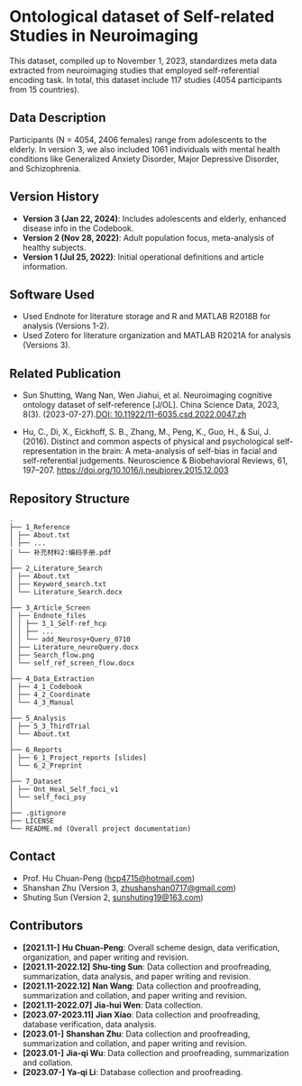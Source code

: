 # Ontological dataset of Self-related Studies in Neuroimaging
This dataset, compiled up to November 1, 2023, standardizes meta data extracted from neuroimaging studies that employed self-referential encoding task. In total, this dataset include 117 studies (4054 participants from 15 countries).

## Data Description
Participants (N = 4054, 2406 females) range from adolescents to the elderly. In version 3, we also included 1061 individuals with mental health conditions like Generalized Anxiety Disorder, Major Depressive Disorder, and Schizophrenia.

## Version History
- **Version 3 (Jan 22, 2024)**: Includes adolescents and elderly, enhanced disease info in the Codebook.
- **Version 2 (Nov 28, 2022)**: Adult population focus, meta-analysis of healthy subjects.
- **Version 1 (Jul 25, 2022)**: Initial operational definitions and article information.

## Software Used
- Used Endnote for literature storage and R and MATLAB R2018B for analysis (Versions 1-2).
- Used Zotero for literature organization and MATLAB R2021A for analysis (Versions 3).

## Related Publication
- Sun Shutting, Wang Nan, Wen Jiahui, et al. Neuroimaging cognitive ontology dataset of self-reference [J/OL]. China Science Data, 2023, 8(3). (2023-07-27).[DOI: 10.11922/11-6035.csd.2022.0047.zh](https://doi.org/10.11922/11-6035.csd.2022.0047.zh)

- Hu, C., Di, X., Eickhoff, S. B., Zhang, M., Peng, K., Guo, H., & Sui, J. (2016). Distinct and common aspects of physical and psychological self-representation in the brain: A meta-analysis of self-bias in facial and self-referential judgements. Neuroscience & Biobehavioral Reviews, 61, 197–207. https://doi.org/10.1016/j.neubiorev.2015.12.003

## Repository Structure

```
.
├── 1_Reference
│ ├── About.txt
│ ├── ...
│ └── 补充材料2:编码手册.pdf
│
├── 2_Literature_Search
│ ├── About.txt
│ ├── Keyword_search.txt
│ └── Literature_Search.docx
│
├── 3_Article_Screen
│ ├── Endnote_files
│ │ ├── 3_1_Self-ref_hcp
│ │ ├── ...
│ │ └── add_Neurosy+Query_0710
│ ├── Literature_neuroQuery.docx
│ ├── Search_flow.png
│ └── self_ref_screen_flow.docx
│
├── 4_Data_Extraction
│ ├── 4_1_Codebook
│ ├── 4_2_Coordinate
│ └── 4_3_Manual
│
├── 5_Analysis
│ ├── 5_3_ThirdTrial
│ └── About.txt
│
├── 6_Reports
│ ├── 6_1_Project_reports [slides]
│ └── 6_2_Preprint
│ 
├── 7_Dataset
│ ├── Ont_Heal_Self_foci_v1
│ └── self_foci_psy
│
├── .gitignore
├── LICENSE
└── README.md (Overall project documentation)

```

## Contact
- Prof. Hu Chuan-Peng (hcp4715@hotmail.com)
- Shanshan Zhu (Version 3, zhushanshan0717@gmail.com)
- Shuting Sun (Version 2, sunshuting19@163.com)

## Contributors
- **[2021.11-]** **Hu Chuan-Peng**: Overall scheme design, data verification, organization, and paper writing and revision.
- **[2021.11-2022.12]** **Shu-ting Sun**: Data collection and proofreading, summarization, data analysis, and paper writing and revision.
- **[2021.11-2022.12]** **Nan Wang**: Data collection and proofreading, summarization and collation, and paper writing and revision.
- **[2021.11-2022.07]** **Jia-hui Wen**: Data collection.
- **[2023.07-2023.11]** **Jian Xiao**: Data collection and proofreading, database verification, data analysis.
- **[2023.01-]** **Shanshan Zhu**: Data collection and proofreading, summarization and collation, and paper writing and revision.
- **[2023.01-]** **Jia-qi Wu**: Data collection and proofreading, summarization and collation.
- **[2023.07-]** **Ya-qi Li**: Database collection and proofreading.